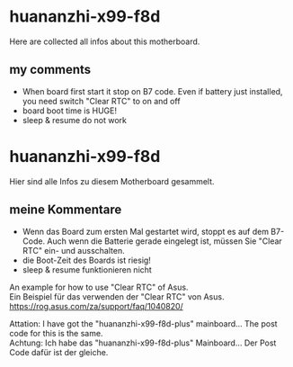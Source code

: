 # huananzhi-x99-f8d
Here are collected all infos about this motherboard. 

## my comments

- When board first start it stop on B7 code. Even if battery just installed, you need switch "Clear RTC" to on and off
- board boot time is HUGE!
- sleep & resume do not work



# huananzhi-x99-f8d
Hier sind alle Infos zu diesem Motherboard gesammelt. 

## meine Kommentare
- Wenn das Board zum ersten Mal gestartet wird, stoppt es auf dem B7-Code. Auch wenn die Batterie gerade eingelegt ist, müssen Sie "Clear RTC" ein- und ausschalten. 
- die Boot-Zeit des Boards ist riesig!
- sleep & resume funktionieren nicht


An example for how to use "Clear RTC" of Asus.  
Ein Beispiel für das verwenden der "Clear RTC" von Asus.  
https://rog.asus.com/za/support/faq/1040820/
 

Attation: I have got the "huananzhi-x99-f8d-plus" mainboard... 
The post code for this is the same.  
Achtung: Ich habe das "huananzhi-x99-f8d-plus" Mainboard... 
Der Post Code dafür ist der gleiche.
